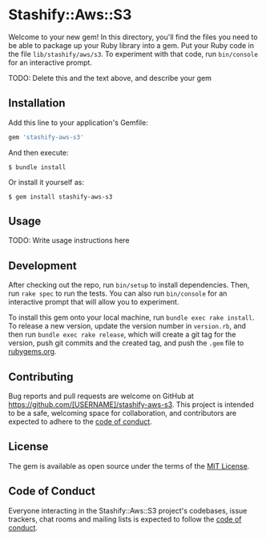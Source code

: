 # Stashify::Aws::S3

Welcome to your new gem! In this directory, you'll find the files you need to be able to package up your Ruby library into a gem. Put your Ruby code in the file `lib/stashify/aws/s3`. To experiment with that code, run `bin/console` for an interactive prompt.

TODO: Delete this and the text above, and describe your gem

## Installation

Add this line to your application's Gemfile:

```ruby
gem 'stashify-aws-s3'
```

And then execute:

    $ bundle install

Or install it yourself as:

    $ gem install stashify-aws-s3

## Usage

TODO: Write usage instructions here

## Development

After checking out the repo, run `bin/setup` to install dependencies. Then, run `rake spec` to run the tests. You can also run `bin/console` for an interactive prompt that will allow you to experiment.

To install this gem onto your local machine, run `bundle exec rake install`. To release a new version, update the version number in `version.rb`, and then run `bundle exec rake release`, which will create a git tag for the version, push git commits and the created tag, and push the `.gem` file to [rubygems.org](https://rubygems.org).

## Contributing

Bug reports and pull requests are welcome on GitHub at https://github.com/[USERNAME]/stashify-aws-s3. This project is intended to be a safe, welcoming space for collaboration, and contributors are expected to adhere to the [code of conduct](https://github.com/[USERNAME]/stashify-aws-s3/blob/main/CODE_OF_CONDUCT.md).

## License

The gem is available as open source under the terms of the [MIT License](https://opensource.org/licenses/MIT).

## Code of Conduct

Everyone interacting in the Stashify::Aws::S3 project's codebases, issue trackers, chat rooms and mailing lists is expected to follow the [code of conduct](https://github.com/[USERNAME]/stashify-aws-s3/blob/main/CODE_OF_CONDUCT.md).
